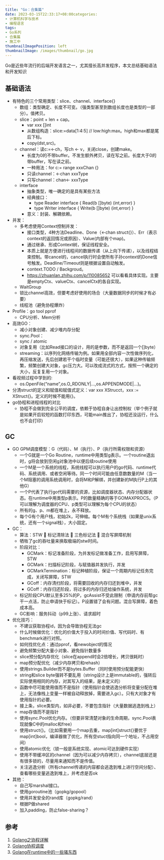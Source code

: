 ```yaml
---
title: "Go：合集篇"
date: 2023-03-15T22:33:17+08:00categories:
- 计算机科学与技术
- 编程语言
tags:
- Go系列
- 合集篇
- 施工中
thumbnailImagePosition: left
thumbnailImage: /images/thumbnail/go.jpg
---
```

Go是近些年流行的后端开发语言之一，尤其擅长高并发程序，本文总结基础语法和开发知识
<!--more-->
## 基础语法
- 有特色的三个常用类型：slice、channel、interface{}
    - 数组：类型确定、长度不可变。（强类型甚至到数组长度也是类型的一部分）。值拷贝。
    - slice：point + len + cap。
        - var xxx []int
        - 从数组构造：slice:=data[1:4:5] // low:high:max。high和max都是尾后下标。
        - copy(dst,src)。
    - channel：读c:=<-ch，写ch <- v，关闭close，创建make。
        - 长度为0的不带buffer。不发生额外拷贝，读在写之前。长度大于0的带buffer，写在读之前。
        - 一种用法：for c:= range xxxChan {}
        - 只读channel：<-chan xxxType
        - 只写channel：chan<- xxxType
    - interface
        - 抽象类型，唯一确定的是具有某些方法
        - 经典接口：
            - type Reader interface { Read(b []byte) (int,error) }
            - type Writer interface { Write(b []byte) (int,error) }
        - 意义：封装、解耦依赖。
- 并发：
    - 多考虑使用Context控制并发：
        - 接口类型，4种方法Deadline、Done（<-chan struct{}）、Err（表示context的返回情况或原因）、Value(内部有个map)。
        - 通过继承、形成Context树，保证线程安全。
        - 本质上就是方便进行线程间的数据传递（从上向下传递），以及线程结束控制。带cancel的，cancel执行时会使所有子孙context的Done信号触发。Deadline/Timeout则是根据设置自动触发。
        - context.TODO / Backgroud。
        - https://zhuanlan.zhihu.com/p/110085652 可以看看具体实现。主要是emptyCtx、valueCtx、cancelCtx的各自实现。
    - WaitGroup
    - 锁比channel高效，但要考虑好使用的场合（大量数据同步的时候才有必要）
    - 线程池（避免协程爆炸）
- Profile：go tool pprof
    - CPU分析、Mem分析
- 高效GO：
    - 减小对象创建、减少堆内存分配
    - sync.Pool：
    - sync / atomic
    - 对象复用（比如Read接口的设计，用的是参数，而不是返回一个[]byte）
    - streaming：以序列化网络传输为例。如果用全部内容一次性做序列化，再压缩发送，先后创建若干个临时变量（可能还很大），如果这种传输频繁，频繁创建大对象，gc压力大。可以改成流式的方式，按照一个确定的大小，反复复用一个对象。
- 看视频过程中学到的:
    - os.OpenFile(“name”,os.O_RDONLY|…,os.APPENDMODE|…)。
- 分清struct的定义和赋值和赋值式定义：var xxx XStrucct，xxx := XStruct{}。定义的时候不能用{}。
- go协程和进程线程的对比
    - 协程不会做到完全公平的调度，依赖于协程自身让出控制权（举个例子就是如果开启较短的函数打印东西，可能main推出了，协程还没运行，什么也不会打印）

## GC
- GO GPM调度模型：G（代码）、M（执行）、P（执行所需权限和资源）
    - 一个G就是一个Go Routine，runtime中用类型g表示。一个routine退出时，g将会放到空闲g对象池中以便后续routine使用
    - 一个M是一个系统的线程，系统线程可以执行用户的go代码、runtime代码、系统调用、或者空闲等待。同一个时间可能由任意数数量的M（当一个M阻塞的调用系统调用时，会将M和P解绑，并创建新的M执行P上的其他G）
    - 一个P代表了执行go代码需要的资源，比如调度器状态、内存分配器状态。在runtime中用类型p表示。P的数量精确的等于GOMAXPROCS。（P可以理解为调度器的CPU、p类型可以理解为每个CPU的状态）
    - 所有的g、p、m都在堆上，永不释放。
    - 每个G有个用户栈，初始2k，可伸缩。每个M有个系统栈（如果是unix系统，还有一个signal栈），大小固定。
- GC：
    - 算法：STW  标记清除法  三色标记法  混合写屏障机制
    - 牺牲了gc的吞吐量来换取极端的stw时间。
    - 阶段对比：
        - GCMark：标记准备阶段，为并发标记做准备工作，启用写屏障，STW
        - GCMark：扫描标记阶段，与赋值器并发执行，并发
        - GCMarkTermination：标记种植阶段，保证一个周期内标记任务完成，关闭写屏障，STW
        - GCoff：内存清扫阶段，将需要回收的内存归还到堆中，并发
        - GCoff：内存归还阶段，将过多的内存归还给操作系统，并发
    - 标记阶段CPU默认至多25%的P，gcAssist不受此限制（申请内存前帮gc干一点活，防止申请快于标记）。P设置错了会有问题。混合写屏障，着色成本高。
    - GC影响：服务抖动（p99上涨）、请求超时
- 优化技巧：
    - 不建议获取协程id，因为会导致协程无法gc
    - 什么时候做优化：优化的价值大于投入的时间价值、写代码时、有benchmark进行对照。
    - 如何找优化点：通过pprof，看newobject的情况
    - 避免频繁分配大量小对象、避免指针数量多
    - slice预分配内存优化（slice在append时会2倍增长，拷贝很耗时）
    - map预分配优化（减少内存拷贝和rehash）
    - 使用strings.Builder而不是bytes.Buffer（同时使用预分配能更快）
    - string和slice byte强转不要乱用（string设计上是immutable的，强转后实际使用相同的内存，对其写入的结果，是未定义的）
    - 函数中尽可能使用值而不是指针（使用指针会使逃逸分析将变量分配在堆上，无法像栈上变量一样被自动释放掉，需要进入gc）。只有大对象才有使用指针的必要。
    - 接上条，slice类型内，如非必要，不要包含指针（大量数据逃逸到栈上）
    - map存值而不是指针
    - 使用sync.Pool优化内存。（但要非常清楚对象的生命周期，sync.Pool表现就像C中的malloc和free）
    - 使用struct{}。（比如需要用一个map去重，map[int]struct{}要优于map[int]bool，编译器做了优化，所有空stuct指向同一个地址，不占用空间）
    - 使用atomic优化（锁一般是系统实现、atomic可达到硬件实现）
    - 使用不带缓冲区的channel（因为可以减少内存拷贝），channel底层还是有很多锁的，尽量用来通知而不是传值。
    - 关注逃逸分析（所有channel传递的内容都会逃逸到堆上进行空间分配）、查看哪些变量逃逸到堆上，并考虑是否ok
- 其他：
    - 自己写marshal接口。
    - 使用goroutine池（gopkg/gopool）
    - 使用并发安全的rand库（gopkg/rand）
    - 根据P做shared
    - 加入padding，防止false-sharing？


## 参考
1. [Golang之协程详解](https://www.cnblogs.com/liang1101/p/7285955.html)
1. [Golang协程调度](https://blog.csdn.net/sunxianghuang/article/details/105033936)
1. [Golang在runtime中的一些骚东西](https://www.purewhite.io/2019/11/28/runtime-hacking-translate/)